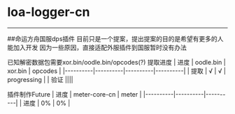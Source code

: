 # loa-logger-cn
***
##命运方舟国服dps插件
目前只是一个提案，提出提案的目的是希望有更多的人能加入开发
因为一些原因，直接适配外服插件到国服暂时没有办法

已知解密数据包需要xor.bin/oodle.bin/opcodes(?)
提取进度
| 进度 | oodle.bin | xor.bin | opcodes |
|----------|----------|----------|----------|
| 提取 | √ | √ | progressing |
| 验证 ||||

插件制作Future
| 进度 | meter-core-cn | meter |
|----------|----------|----------|
| 进度 | 0% | 0% |
